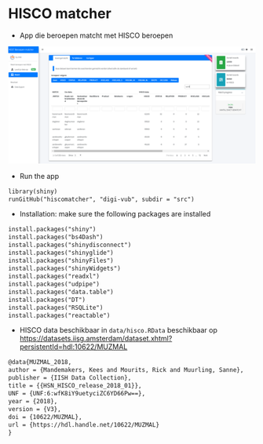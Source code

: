 # HISCO matcher

- App die beroepen matcht met HISCO beroepen

![](doc/img/screenshot.png)

- Run the app

```
library(shiny)
runGitHub("hiscomatcher", "digi-vub", subdir = "src")
```

- Installation: make sure the following packages are installed 

```
install.packages("shiny")
install.packages("bs4Dash")
install.packages("shinydisconnect")
install.packages("shinyglide")
install.packages("shinyFiles")
install.packages("shinyWidgets")
install.packages("readxl")
install.packages("udpipe")
install.packages("data.table")
install.packages("DT")
install.packages("RSQLite")
install.packages("reactable")
```

- HISCO data beschikbaar in `data/hisco.RData` beschikbaar op https://datasets.iisg.amsterdam/dataset.xhtml?persistentId=hdl:10622/MUZMAL

```
@data{MUZMAL_2018,
author = {Mandemakers, Kees and Mourits, Rick and Muurling, Sanne},
publisher = {IISH Data Collection},
title = {{HSN_HISCO_release_2018_01}},
UNF = {UNF:6:wfK8iY9uetyciZC6YD66Pw==},
year = {2018},
version = {V3},
doi = {10622/MUZMAL},
url = {https://hdl.handle.net/10622/MUZMAL}
}
```

